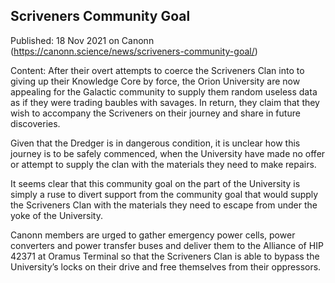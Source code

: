 ## Scriveners Community Goal

Published: 18 Nov 2021 on Canonn (https://canonn.science/news/scriveners-community-goal/)

Content: After their overt attempts to coerce the Scriveners Clan into to giving up their Knowledge Core by force, the Orion University are now appealing for the Galactic community to supply them random useless data as if they were trading baubles with savages. In return, they claim that they wish to accompany the Scriveners on their journey and share in future discoveries.

Given that the Dredger is in dangerous condition, it is unclear how this journey is to be safely commenced, when the University have made no offer or attempt to supply the clan with the materials they need to make repairs.

It seems clear that this community goal on the part of the University is simply a ruse to divert support from the community goal that would supply the Scriveners Clan with the materials they need to escape from under the yoke of the University.

Canonn members are urged to gather emergency power cells, power converters and power transfer buses and deliver them to the Alliance of HIP 42371 at Oramus Terminal so that the Scriveners Clan is able to bypass the University’s locks on their drive and free themselves from their oppressors.